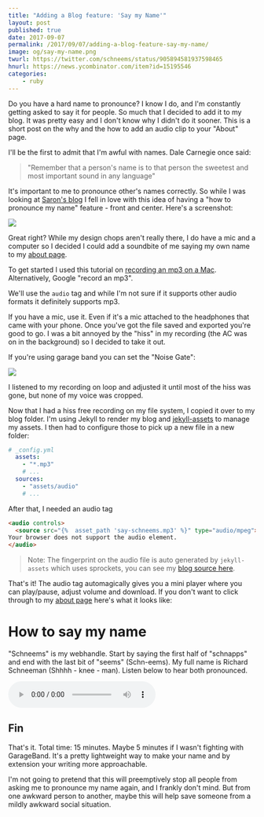 ```yaml
---
title: "Adding a Blog feature: 'Say my Name'"
layout: post
published: true
date: 2017-09-07
permalink: /2017/09/07/adding-a-blog-feature-say-my-name/
image: og/say-my-name.png
twurl: https://twitter.com/schneems/status/905894581937598465
hnurl: https://news.ycombinator.com/item?id=15195546
categories:
    - ruby
---
```


Do you have a hard name to pronounce? I know I do, and I'm constantly getting asked to say it for people. So much that I decided to add it to my blog. It was pretty easy and I don't know why I didn't do it sooner. This is a short post on the why and the how to add an audio clip to your "About" page.

I'll be the first to admit that I'm awful with names. Dale Carnegie once said:

> "Remember that a person's name is to that person the sweetest and most important sound in any language"

It's important to me to pronounce other's names correctly. So while I was looking at [Saron's blog](http://bloggytoons.com/) I fell in love with this idea of having a "how to pronounce my name" feature - front and center. Here's a screenshot:

![](https://www.dropbox.com/s/04lszbq7sckx8rk/Screenshot%202017-08-17%2016.10.01.png?raw=1)

Great right? While my design chops aren't really there, I do have a mic and a computer so I decided I could add a soundbite of me saying my own name to my [about page](https://www.schneems.com/about).

To get started I used this tutorial on [recording an mp3 on a Mac](http://www.wikihow.com/Record-a-Sound-on-a-Mac). Alternatively, Google "record an mp3".

We'll use the `audio` tag and while I'm not sure if it supports other audio formats it definitely supports mp3.

If you have a mic, use it. Even if it's a mic attached to the headphones that came with your phone. Once you've got the file saved and exported you're good to go. I was a bit annoyed by the "hiss" in my recording (the AC was on in the background) so I decided to take it out.

If you're using garage band you can set the "Noise Gate":

![](https://www.dropbox.com/s/pkzzw6p7s51bcxz/Screenshot%202017-08-17%2016.14.28.png?raw=1)

I listened to my recording on loop and adjusted it until most of the hiss was gone, but none of my voice was cropped.

Now that I had a hiss free recording on my file system, I copied it over to my blog folder. I'm using Jekyll to render my blog and [jekyll-assets](https://github.com/jekyll/jekyll-assets) to manage my assets. I then had to configure those to pick up a new file in a new folder:

```yml
# _config.yml
  assets:
    - "*.mp3"
    # ...
  sources:
    - "assets/audio"
    # ...
```

After that, I needed an audio tag

```html
<audio controls>
  <source src="{%  asset_path 'say-schneems.mp3' %}" type="audio/mpeg">
Your browser does not support the audio element.
</audio>
```

> Note: The fingerprint on the audio file is auto generated by `jekyll-assets` which uses sprockets, you can see my [blog source here](https://github.com/schneems/schneems/blob/master/about.md).

That's it! The audio tag automagically gives you a mini player where you can play/pause, adjust volume and download. If you don't want to click through to my [about page](https://schneems.com/about) here's what it looks like:

# How to say my name

"Schneems" is my webhandle. Start by saying the first half of "schnapps" and end with the last bit of "seems" (Schn-eems). My full name is Richard Schneeman (Shhhh - knee - man). Listen below to hear both pronounced.

<audio controls>
  <source src="{%  asset_path 'say-schneems.mp3' %}" type="audio/mpeg">
Your browser does not support the audio element.
</audio>


## Fin

That's it. Total time: 15 minutes. Maybe 5 minutes if I wasn't fighting with GarageBand. It's a pretty lightweight way to make your name and by extension your writing more approachable.

I'm not going to pretend that this will preemptively stop all people from asking me to pronounce my name again, and I frankly don't mind. But from one awkward person to another, maybe this will help save someone from a mildly awkward social situation.
